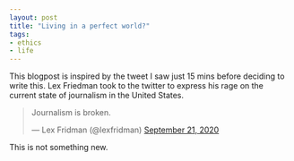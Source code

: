 ```yaml
---
layout: post
title: "Living in a perfect world?"
tags:
- ethics
- life
---
```


This blogpost is inspired by the tweet I saw just 15 mins before deciding to write this. Lex Friedman took to the twitter to express his rage on the current state of journalism in the United States.

<blockquote class="twitter-tweet"><p lang="en" dir="ltr">Journalism is broken.</p>&mdash; Lex Fridman (@lexfridman) <a href="https://twitter.com/lexfridman/status/1308144408760651778?ref_src=twsrc%5Etfw">September 21, 2020</a></blockquote> <script async src="https://platform.twitter.com/widgets.js" charset="utf-8"></script>

This is not something new.
